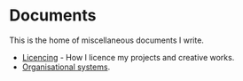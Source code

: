<title>Docs</title>

# Documents

This is the home of miscellaneous documents I write.

- [Licencing](licencing) - How I licence my projects and creative works.
- [Organisational systems](organisation).
